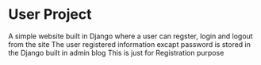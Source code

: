 # User Project
A simple website built in Django where a user can regster, login and logout from the site
The user registered information excapt password is stored in the Django built in admin blog
This is just for Registration purpose

